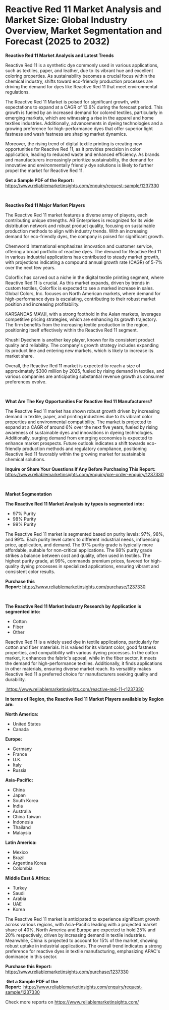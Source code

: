 <p><h1>Reactive Red 11 Market Analysis and Market Size: Global Industry Overview, Market Segmentation and Forecast (2025 to 2032)</h1></p><p><strong>Reactive Red 11 Market Analysis and Latest Trends</strong></p>
<p><p>Reactive Red 11 is a synthetic dye commonly used in various applications, such as textiles, paper, and leather, due to its vibrant hue and excellent coloring properties. As sustainability becomes a crucial focus within the chemical industry, shifts toward eco-friendly production processes are driving the demand for dyes like Reactive Red 11 that meet environmental regulations.</p><p>The Reactive Red 11 Market is poised for significant growth, with expectations to expand at a CAGR of 13.6% during the forecast period. This growth is fueled by an increased demand for colored textiles, particularly in emerging markets, which are witnessing a rise in the apparel and home textiles industries. Additionally, advancements in dyeing technologies and a growing preference for high-performance dyes that offer superior light fastness and wash fastness are shaping market dynamics.</p><p>Moreover, the rising trend of digital textile printing is creating new opportunities for Reactive Red 11, as it provides precision in color application, leading to reduced waste and enhanced efficiency. As brands and manufacturers increasingly prioritize sustainability, the demand for innovative and environmentally friendly dye solutions is likely to further propel the market for Reactive Red 11.</p></p>
<p><strong>Get a Sample PDF of the Report:&nbsp;</strong> <a href="https://www.reliablemarketinsights.com/enquiry/request-sample/1237330?utm_campaign=2095&utm_medium=2&utm_source=Github&utm_content=ia&utm_term=30012025&utm_id=reactive-red-11">https://www.reliablemarketinsights.com/enquiry/request-sample/1237330</a></p>
<p>&nbsp;</p>
<p><strong>Reactive Red 11 Major Market Players</strong></p>
<p><p>The Reactive Red 11 market features a diverse array of players, each contributing unique strengths. AB Enterprises is recognized for its wide distribution network and robust product quality, focusing on sustainable production methods to align with industry trends. With an increasing demand for eco-friendly dyes, the company is poised for significant growth. </p><p>Chemworld International emphasizes innovation and customer service, offering a broad portfolio of reactive dyes. The demand for Reactive Red 11 in various industrial applications has contributed to steady market growth, with projections indicating a compound annual growth rate (CAGR) of 5-7% over the next few years.</p><p>Colorflix has carved out a niche in the digital textile printing segment, where Reactive Red 11 is crucial. As this market expands, driven by trends in custom textiles, Colorflix is expected to see a marked increase in sales. Global Colors, Inc. focuses on North American markets, where demand for high-performance dyes is escalating, contributing to their robust market position and increasing profitability.</p><p>KARSANDAS MAVJI, with a strong foothold in the Asian markets, leverages competitive pricing strategies, which are enhancing its growth trajectory. The firm benefits from the increasing textile production in the region, positioning itself effectively within the Reactive Red 11 segment.</p><p>Khushi Dyechem is another key player, known for its consistent product quality and reliability. The company's growth strategy includes expanding its product line and entering new markets, which is likely to increase its market share.</p><p>Overall, the Reactive Red 11 market is expected to reach a size of approximately $300 million by 2025, fueled by rising demand in textiles, and various companies are anticipating substantial revenue growth as consumer preferences evolve.</p></p>
<p>&nbsp;</p>
<p><strong>What Are The Key Opportunities For Reactive Red 11 Manufacturers?</strong></p>
<p><p>The Reactive Red 11 market has shown robust growth driven by increasing demand in textile, paper, and printing industries due to its vibrant color properties and environmental compatibility. The market is projected to expand at a CAGR of around 6% over the next five years, fueled by rising awareness of sustainable dyes and innovations in dyeing technologies. Additionally, surging demand from emerging economies is expected to enhance market prospects. Future outlook indicates a shift towards eco-friendly production methods and regulatory compliance, positioning Reactive Red 11 favorably within the growing market for sustainable chemical solutions.</p></p>
<p><strong>Inquire or Share Your Questions If Any Before Purchasing This Report:</strong> <a href="https://www.reliablemarketinsights.com/enquiry/pre-order-enquiry/1237330?utm_campaign=2095&utm_medium=2&utm_source=Github&utm_content=ia&utm_term=30012025&utm_id=reactive-red-11">https://www.reliablemarketinsights.com/enquiry/pre-order-enquiry/1237330</a></p>
<p>&nbsp;</p>
<p><strong>Market Segmentation</strong></p>
<p><strong>The Reactive Red 11 Market Analysis by types is segmented into:</strong></p>
<p><ul><li>97% Purity</li><li>98% Purity</li><li>99% Purity</li></ul></p>
<p><p>The Reactive Red 11 market is segmented based on purity levels: 97%, 98%, and 99%. Each purity level caters to different industrial needs, influencing price, application, and demand. The 97% purity grade is typically more affordable, suitable for non-critical applications. The 98% purity grade strikes a balance between cost and quality, often used in textiles. The highest purity grade, at 99%, commands premium prices, favored for high-quality dyeing processes in specialized applications, ensuring vibrant and consistent color results.</p></p>
<p><strong>Purchase this Report:&nbsp;</strong><a href="https://www.reliablemarketinsights.com/purchase/1237330?utm_campaign=2095&utm_medium=2&utm_source=Github&utm_content=ia&utm_term=30012025&utm_id=reactive-red-11">https://www.reliablemarketinsights.com/purchase/1237330</a></p>
<p>&nbsp;</p>
<p><strong>The Reactive Red 11 Market Industry Research by Application is segmented into:</strong></p>
<p><ul><li>Cotton</li><li>Fiber</li><li>Other</li></ul></p>
<p><p>Reactive Red 11 is a widely used dye in textile applications, particularly for cotton and fiber materials. It is valued for its vibrant color, good fastness properties, and compatibility with various dyeing processes. In the cotton market, it enhances the fabric's appeal, while in the fiber sector, it meets the demand for high-performance textiles. Additionally, it finds applications in other materials, ensuring diverse market reach. Its versatility makes Reactive Red 11 a preferred choice for manufacturers seeking quality and durability.</p></p>
<p><a href="https://www.reliablemarketinsights.com/reactive-red-11-r1237330?utm_campaign=2095&utm_medium=2&utm_source=Github&utm_content=ia&utm_term=30012025&utm_id=reactive-red-11">&nbsp;https://www.reliablemarketinsights.com/reactive-red-11-r1237330</a></p>
<p><strong>In terms of Region, the Reactive Red 11 Market Players available by Region are:</strong></p>
<p>
    <p> <strong> North America: </strong>
        <ul>
            <li>United States</li>
            <li>Canada</li>
        </ul>
        </p> 
    <p> <strong> Europe: </strong>
        <ul>
            <li>Germany</li>
            <li>France</li>
            <li>U.K.</li>
            <li>Italy</li>
            <li>Russia</li>
        </ul>
        </p> 
    <p> <strong> Asia-Pacific: </strong>
        <ul>
            <li>China</li>
            <li>Japan</li>
            <li>South Korea</li>
            <li>India</li>
            <li>Australia</li>
            <li>China Taiwan</li>
            <li>Indonesia</li>
            <li>Thailand</li>
            <li>Malaysia</li>
        </ul>
        </p> 
    <p> <strong> Latin America: </strong>
        <ul>
            <li>Mexico</li>
            <li>Brazil</li>
            <li>Argentina Korea</li>
            <li>Colombia</li>
        </ul>
        </p> 
    <p> <strong> Middle East & Africa: </strong>
        <ul>
            <li>Turkey</li>
            <li>Saudi</li>
            <li>Arabia</li>
            <li>UAE</li>
            <li>Korea</li>
        </ul>
    </p>
    </p>
<p><p>The Reactive Red 11 market is anticipated to experience significant growth across various regions, with Asia-Pacific leading with a projected market share of 40%. North America and Europe are expected to hold 25% and 20% respectively, driven by increasing demand in textile industries. Meanwhile, China is projected to account for 15% of the market, showing robust uptake in industrial applications. The overall trend indicates a strong preference for reactive dyes in textile manufacturing, emphasizing APAC's dominance in this sector.</p></p>
<p><strong>Purchase this Report: </strong><a href="https://www.reliablemarketinsights.com/purchase/1237330?utm_campaign=2095&utm_medium=2&utm_source=Github&utm_content=ia&utm_term=30012025&utm_id=reactive-red-11">https://www.reliablemarketinsights.com/purchase/1237330</a></p>
<p>&nbsp;<strong>Get a Sample PDF of the Report:&nbsp;&nbsp;</strong><a href="https://www.reliablemarketinsights.com/enquiry/request-sample/1237330?utm_campaign=2095&utm_medium=2&utm_source=Github&utm_content=ia&utm_term=30012025&utm_id=reactive-red-11">https://www.reliablemarketinsights.com/enquiry/request-sample/1237330</a></p>
<p><strong></strong></p>
<p>Check more reports on <a href="https://www.reliablemarketinsights.com/?utm_campaign=2095&utm_medium=2&utm_source=Github&utm_content=ia&utm_term=30012025&utm_id=reactive-red-11">https://www.reliablemarketinsights.com/</a></p>